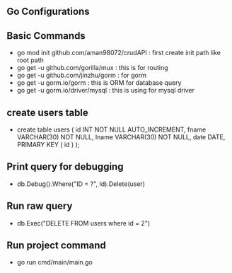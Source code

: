 ## Go Configurations

## Basic Commands 
- go mod init github.com/aman98072/crudAPI : first create init path like root path
- go get -u github.com/gorilla/mux  : this is for routing
- go get -u github.com/jinzhu/gorm  : for gorm 
- go get -u gorm.io/gorm            : this is ORM for database query  
- go get -u gorm.io/driver/mysql    : this is using for mysql driver  

## create users table 
- create table users ( id INT NOT NULL AUTO_INCREMENT, fname VARCHAR(30) NOT NULL, lname VARCHAR(30) NOT NULL, date DATE, PRIMARY KEY ( id ) );

## Print query for debugging
- db.Debug().Where("ID = ?", Id).Delete(user) 

## Run raw query 
- db.Exec("DELETE FROM users where id = 2")

## Run project command 
- go run cmd/main/main.go